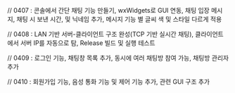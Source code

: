 // 0407 : 콘솔에서 간단 채팅 기능 만들기, wxWidgets로 GUI 연동, 채팅 입장 메시지, 채팅 시 보낸 시간, 및 닉네임 추가, 메시지 기능 별 글씨 색 및 스타일 다르게 적용

// 0408 : LAN 기반 서버-클라이언트 구조 완성(TCP 기반 실시간 채팅), 클라이언트에서 서버 IP를 자동으로 탐, Release 빌드 및 실행 테스트

// 0409 : 로그인 기능, 채팅창 목록 추가, 동시에 여러 채팅방 참여 가능, 채팅방 관리자 추가

// 0410 : 회원가입 기능, 음성 통화 기능 및 제어 기능 추가, 관련 GUI 구조 추가

